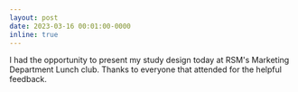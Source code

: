 ```yaml
---
layout: post
date: 2023-03-16 00:01:00-0000
inline: true
---
```


I had the opportunity to present my study design today at RSM's Marketing Department Lunch club. Thanks to everyone that attended for the helpful feedback. 
